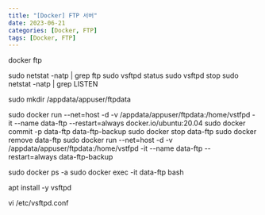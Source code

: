 ```yaml
---
title: "[Docker] FTP 서버"
date: 2023-06-21
categories: [Docker, FTP]
tags: [Docker, FTP]
---
```


docker ftp

sudo netstat -natp | grep ftp
sudo vsftpd status
sudo vsftpd stop
sudo netstat -natp | grep LISTEN

sudo mkdir /appdata/appuser/ftpdata

sudo docker run --net=host -d -v /appdata/appuser/ftpdata:/home/vstfpd -it --name data-ftp --restart=always docker.io/ubuntu:20.04
sudo docker commit -p data-ftp data-ftp-backup
sudo docker stop data-ftp
sudo docker remove data-ftp
sudo docker run --net=host -d -v /appdata/appuser/ftpdata:/home/vstfpd -it --name data-ftp --restart=always data-ftp-backup

sudo docker ps -a
sudo docker exec -it data-ftp bash

apt install -y vsftpd

vi /etc/vsftpd.conf